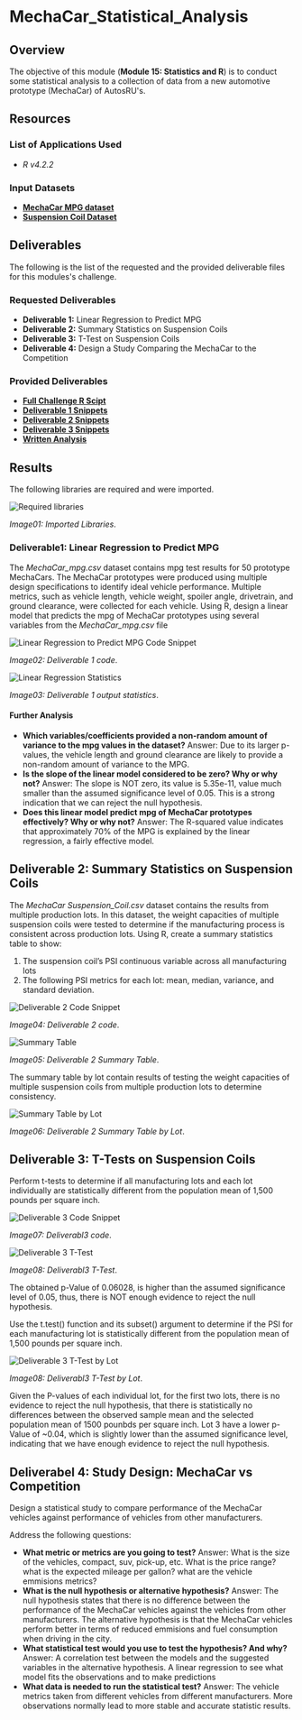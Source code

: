 # MechaCar_Statistical_Analysis

## Overview

The objective of this module (**Module 15: Statistics and R**) is to conduct some statistical analysis to a collection of data from a new automotive prototype (MechaCar) of AutosRU's.

## Resources

### List of Applications Used

- _R v4.2.2_

### Input Datasets

- **[MechaCar MPG dataset](./Data/MechaCar_mpg.csv)**
- **[Suspension Coil Dataset](./Data/Suspension_Coil.csv)**

## Deliverables

The following is the list of the requested and the provided deliverable files for this modules's challenge.

### Requested Deliverables

- **Deliverable 1:** Linear Regression to Predict MPG
- **Deliverable 2:** Summary Statistics on Suspension Coils
- **Deliverable 3:** T-Test on Suspension Coils
- **Deliverable 4:** Design a Study Comparing the MechaCar to the Competition

### Provided Deliverables

- **[Full Challenge R Scipt](MechaCarChallenge.R)**
- **[Deliverable 1 Snippets](./Output/Deliverable1/)**
- **[Deliverable 2 Snippets](./Output/Deliverable2/)**
- **[Deliverable 3 Snippets](./Output/Deliverable3/)**
- **[Written Analysis](./README.md)**

## Results

The following libraries are required and were imported.

![Required libraries](./Output/Code_Libraries.png)

_Image01: Imported Libraries_.

### Deliverable1: Linear Regression to Predict MPG

The _MechaCar_mpg.csv_ dataset contains mpg test results for 50 prototype MechaCars. The MechaCar prototypes were produced using multiple design specifications to identify ideal vehicle performance. Multiple metrics, such as vehicle length, vehicle weight, spoiler angle, drivetrain, and ground clearance, were collected for each vehicle. Using R, design a linear model that predicts the mpg of MechaCar prototypes using several variables from the _MechaCar_mpg.csv_ file

![Linear Regression to Predict MPG Code Snippet](./Output/Deliverable1/Code_Deliverable1.png)

_Image02: Deliverable 1 code_.

![Linear Regression Statistics](./Output/Deliverable1/Deliverable1.png)

_Image03: Deliverable 1 output statistics_.

#### Further Analysis

- **Which variables/coefficients provided a non-random amount of variance to the mpg values in the dataset?**
  Answer: Due to its larger p-values, the vehicle length and ground clearance are likely to provide a non-random amount of variance to the MPG.
- **Is the slope of the linear model considered to be zero? Why or why not?**
  Answer: The slope is NOT zero, its value is 5.35e-11, value much smaller than the assumed significance level of 0.05. This is a strong indication that we can reject the null hypothesis.
- **Does this linear model predict mpg of MechaCar prototypes effectively? Why or why not?**
  Answer: The R-squared value indicates that approximately 70% of the MPG is explained by the linear regression, a fairly effective model.

## Deliverable 2: Summary Statistics on Suspension Coils

The _MechaCar Suspension_Coil.csv_ dataset contains the results from multiple production lots. In this dataset, the weight capacities of multiple suspension coils were tested to determine if the manufacturing process is consistent across production lots. Using R, create a summary statistics table to show:

1. The suspension coil’s PSI continuous variable across all manufacturing lots
2. The following PSI metrics for each lot: mean, median, variance, and standard deviation.

![Deliverable 2 Code Snippet](./Output/Deliverable2/Code_Deliverable2.png)

_Image04: Deliverable 2 code_.

![Summary Table](./Output/Deliverable2/Deliverable2a.png)

_Image05: Deliverable 2 Summary Table_.

The summary table by lot contain results of testing the weight capacities of multiple suspension coils from multiple production lots to determine consistency.

![Summary Table by Lot](./Output/Deliverable2/Deliverable2b.png)

_Image06: Deliverable 2 Summary Table by Lot_.

## Deliverable 3: T-Tests on Suspension Coils

Perform t-tests to determine if all manufacturing lots and each lot individually are statistically different from the population mean of 1,500 pounds per square inch.

![Deliverable 3 Code Snippet](./Output/Deliverable3/Code_Deliverable3.png)

_Image07: Deliverabl3 code_.

![Deliverable 3 T-Test](./Output/Deliverable3/Deliverable3a.png)

_Image08: Deliverabl3 T-Test_.

The obtained p-Value of 0.06028, is higher than the assumed significance level of 0.05, thus, there is NOT enough evidence to reject the null hypothesis.

Use the t.test() function and its subset() argument to determine if the PSI for each manufacturing lot is statistically different from the population mean of 1,500 pounds per square inch.

![Deliverable 3 T-Test by Lot](./Output/Deliverable3/Deliverable3b.png)

_Image08: Deliverabl3 T-Test by Lot_.

Given the P-values of each individual lot, for the first two lots, there is no evidence to reject the null hypothesis, that there is statistically no differences between the observed sample mean and the selected population mean of 1500 pounbds per square inch.
Lot 3 have a lower p-Value of ~0.04, which is slightly lower than the assumed significance level, indicating that we have enough evidence to reject the null hypothesis.

## Deliverabel 4: Study Design: MechaCar vs Competition

Design a statistical study to compare performance of the MechaCar vehicles against performance of vehicles from other manufacturers.

Address the following questions:

- **What metric or metrics are you going to test?**
  Answer: What is the size of the vehicles, compact, suv, pick-up, etc. What is the price range? what is the expected mileage per gallon? what are the vehicle emmisions metrics?
- **What is the null hypothesis or alternative hypothesis?**
  Answer: The null hypothesis states that there is no difference between the performance of the MechaCar vehicles against the vehicles from other manufacturers. The alternative hypothesis is that the MechaCar vehicles perform better in terms of reduced emmisions and fuel consumption when driving in the city.
- **What statistical test would you use to test the hypothesis? And why?**
  Answer: A correlation test between the models and the suggested variables in the alternative hypothesis. A linear regression to see what model fits the observations and to make predictions
- **What data is needed to run the statistical test?**
  Answer: The vehicle metrics taken from different vehicles from different manufacturers. More observations normally lead to more stable and accurate statistic results.
